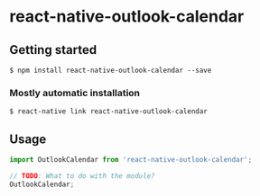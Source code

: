 # react-native-outlook-calendar

## Getting started

`$ npm install react-native-outlook-calendar --save`

### Mostly automatic installation

`$ react-native link react-native-outlook-calendar`

## Usage
```javascript
import OutlookCalendar from 'react-native-outlook-calendar';

// TODO: What to do with the module?
OutlookCalendar;
```
